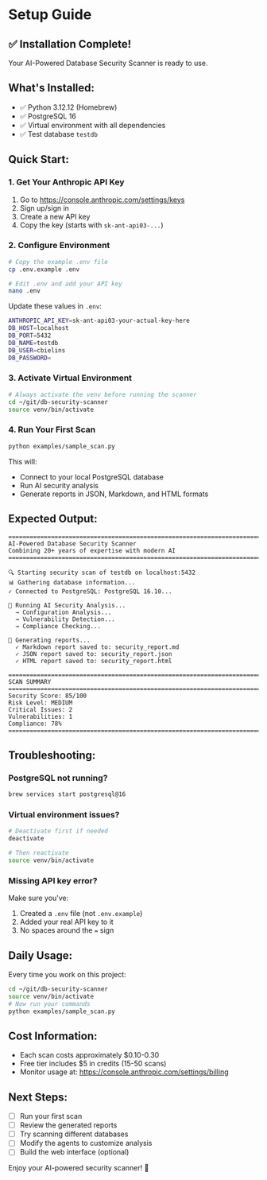 # Setup Guide

## ✅ Installation Complete!

Your AI-Powered Database Security Scanner is ready to use.

## What's Installed:

- ✅ Python 3.12.12 (Homebrew)
- ✅ PostgreSQL 16
- ✅ Virtual environment with all dependencies
- ✅ Test database `testdb`

## Quick Start:

### 1. Get Your Anthropic API Key

1. Go to https://console.anthropic.com/settings/keys
2. Sign up/sign in
3. Create a new API key
4. Copy the key (starts with `sk-ant-api03-...`)

### 2. Configure Environment

```bash
# Copy the example .env file
cp .env.example .env

# Edit .env and add your API key
nano .env
```

Update these values in `.env`:
```bash
ANTHROPIC_API_KEY=sk-ant-api03-your-actual-key-here
DB_HOST=localhost
DB_PORT=5432
DB_NAME=testdb
DB_USER=cbielins
DB_PASSWORD=
```

### 3. Activate Virtual Environment

```bash
# Always activate the venv before running the scanner
cd ~/git/db-security-scanner
source venv/bin/activate
```

### 4. Run Your First Scan

```bash
python examples/sample_scan.py
```

This will:
- Connect to your local PostgreSQL database
- Run AI security analysis
- Generate reports in JSON, Markdown, and HTML formats

## Expected Output:

```
=======================================================================
AI-Powered Database Security Scanner
Combining 20+ years of expertise with modern AI
=======================================================================

🔍 Starting security scan of testdb on localhost:5432
📊 Gathering database information...
✓ Connected to PostgreSQL: PostgreSQL 16.10...

🤖 Running AI Security Analysis...
  → Configuration Analysis...
  → Vulnerability Detection...
  → Compliance Checking...

📄 Generating reports...
  ✓ Markdown report saved to: security_report.md
  ✓ JSON report saved to: security_report.json
  ✓ HTML report saved to: security_report.html

=======================================================================
SCAN SUMMARY
=======================================================================
Security Score: 85/100
Risk Level: MEDIUM
Critical Issues: 2
Vulnerabilities: 1
Compliance: 78%
=======================================================================
```

## Troubleshooting:

### PostgreSQL not running?
```bash
brew services start postgresql@16
```

### Virtual environment issues?
```bash
# Deactivate first if needed
deactivate

# Then reactivate
source venv/bin/activate
```

### Missing API key error?
Make sure you've:
1. Created a `.env` file (not `.env.example`)
2. Added your real API key to it
3. No spaces around the `=` sign

## Daily Usage:

Every time you work on this project:

```bash
cd ~/git/db-security-scanner
source venv/bin/activate
# Now run your commands
python examples/sample_scan.py
```

## Cost Information:

- Each scan costs approximately $0.10-0.30
- Free tier includes $5 in credits (15-50 scans)
- Monitor usage at: https://console.anthropic.com/settings/billing

## Next Steps:

- [ ] Run your first scan
- [ ] Review the generated reports
- [ ] Try scanning different databases
- [ ] Modify the agents to customize analysis
- [ ] Build the web interface (optional)

Enjoy your AI-powered security scanner! 🚀
